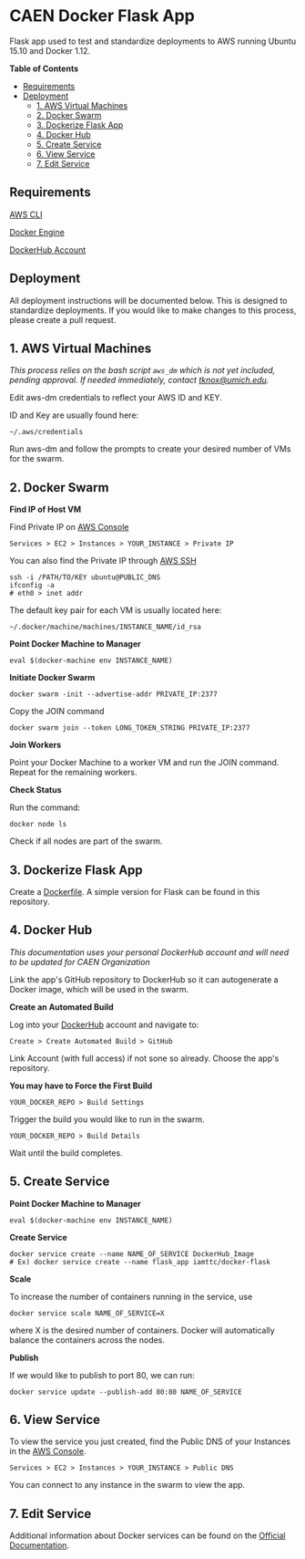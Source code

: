 # CAEN Docker Flask App

Flask app used to test and standardize deployments to AWS running Ubuntu 15.10 and Docker 1.12.

__Table of Contents__
- [Requirements](#)
- [Deployment](#)
	- [1. AWS Virtual Machines](#)
	- [2. Docker Swarm](#)
	- [3. Dockerize Flask App](#)
	- [4. Docker Hub](#)
	- [5. Create Service](#)
	- [6. View Service](#)
	- [7. Edit Service](#)

## Requirements

[AWS CLI](https://aws.amazon.com/cli/)

[Docker Engine](https://docs.docker.com/engine/installation/)

[DockerHub Account](https://hub.docker.com/)


## Deployment

All deployment instructions will be documented below. This is designed to
standardize deployments. If you would like to make changes to this process,
please create a pull request.


## 1. AWS Virtual Machines

*This process relies on the bash script `aws_dm` which is not yet included, pending approval. If needed immediately, contact tknox@umich.edu.*

Edit aws-dm credentials to reflect your AWS ID and KEY.

ID and Key are usually found here:
```
~/.aws/credentials
```
Run aws-dm and follow the prompts to create your desired number of VMs for the swarm.


## 2. Docker Swarm

__Find IP of Host VM__


Find Private IP on [AWS Console](https://michigan-engineering.signin.aws.amazon.com/console)

```
Services > EC2 > Instances > YOUR_INSTANCE > Private IP
```
You can also find the Private IP through [AWS SSH](http://docs.aws.amazon.com/AWSEC2/latest/UserGuide/AccessingInstancesLinux.html)

```
ssh -i /PATH/TO/KEY ubuntu@PUBLIC_DNS
ifconfig -a
# eth0 > inet addr
```

The default key pair for each VM is usually located here:
```
~/.docker/machine/machines/INSTANCE_NAME/id_rsa
```

__Point Docker Machine to Manager__

```
eval $(docker-machine env INSTANCE_NAME)
```

__Initiate Docker Swarm__

```
docker swarm -init --advertise-addr PRIVATE_IP:2377
```
Copy the JOIN command

```
docker swarm join --token LONG_TOKEN_STRING PRIVATE_IP:2377
```

__Join Workers__

Point your Docker Machine to a worker VM and run the JOIN command. Repeat for the remaining workers.

__Check Status__

Run the command:
```
docker node ls
```
Check if all nodes are part of the swarm.


## 3. Dockerize Flask App

Create a [Dockerfile](https://docs.docker.com/engine/reference/builder/). A simple version for Flask can be found in this repository.


## 4. Docker Hub

*This documentation uses your personal DockerHub account and will need to be updated for CAEN Organization*

Link the app's GitHub repository to DockerHub so it can autogenerate
a Docker image, which will be used in the swarm.

__Create an Automated Build__

Log into your [DockerHub](https://hub.docker.com/) account and navigate to:

```
Create > Create Automated Build > GitHub
```
Link Account (with full access) if not sone so already.
Choose the app's repository.

__You may have to Force the First Build__

```
YOUR_DOCKER_REPO > Build Settings
```
Trigger the build you would like to run in the swarm.
```
YOUR_DOCKER_REPO > Build Details
```
Wait until the build completes.


## 5. Create Service

__Point Docker Machine to Manager__

```
eval $(docker-machine env INSTANCE_NAME)
```

__Create Service__

```
docker service create --name NAME_OF_SERVICE DockerHub_Image
# Ex) docker service create --name flask_app iamttc/docker-flask
```

__Scale__

To increase the number of containers running in the service, use
```
docker service scale NAME_OF_SERVICE=X
```
where X is the desired number of containers. Docker will automatically balance the containers across the nodes.

__Publish__

If we would like to publish to port 80, we can run:
```
docker service update --publish-add 80:80 NAME_OF_SERVICE
```


## 6. View Service

To view the service you just created, find the Public DNS of your Instances in the [AWS Console](https://michigan-engineering.signin.aws.amazon.com/console).
```
Services > EC2 > Instances > YOUR_INSTANCE > Public DNS
```
You can connect to any instance in the swarm to view the app.


## 7. Edit Service

Additional information about Docker services can be found on the [Official Documentation](https://docs.docker.com/engine/reference/commandline/service_create/).
